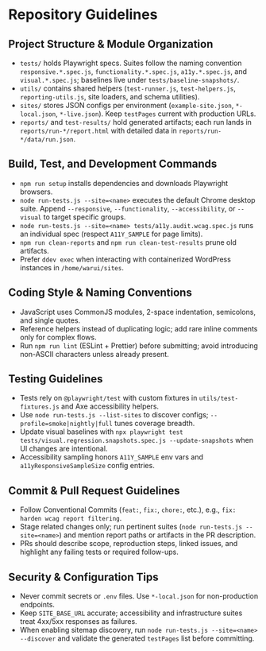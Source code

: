 # Repository Guidelines

## Project Structure & Module Organization
- `tests/` holds Playwright specs. Suites follow the naming convention `responsive.*.spec.js`, `functionality.*.spec.js`, `a11y.*.spec.js`, and `visual.*.spec.js`; baselines live under `tests/baseline-snapshots/`.
- `utils/` contains shared helpers (`test-runner.js`, `test-helpers.js`, `reporting-utils.js`, site loaders, and schema utilities).
- `sites/` stores JSON configs per environment (`example-site.json`, `*-local.json`, `*-live.json`). Keep `testPages` current with production URLs.
- `reports/` and `test-results/` hold generated artifacts; each run lands in `reports/run-*/report.html` with detailed data in `reports/run-*/data/run.json`.

## Build, Test, and Development Commands
- `npm run setup` installs dependencies and downloads Playwright browsers.
- `node run-tests.js --site=<name>` executes the default Chrome desktop suite. Append `--responsive`, `--functionality`, `--accessibility`, or `--visual` to target specific groups.
- `node run-tests.js --site=<name> tests/a11y.audit.wcag.spec.js` runs an individual spec (respect `A11Y_SAMPLE` for page limits).
- `npm run clean-reports` and `npm run clean-test-results` prune old artifacts.
- Prefer `ddev exec` when interacting with containerized WordPress instances in `/home/warui/sites`.

## Coding Style & Naming Conventions
- JavaScript uses CommonJS modules, 2-space indentation, semicolons, and single quotes.
- Reference helpers instead of duplicating logic; add rare inline comments only for complex flows.
- Run `npm run lint` (ESLint + Prettier) before submitting; avoid introducing non-ASCII characters unless already present.

## Testing Guidelines
- Tests rely on `@playwright/test` with custom fixtures in `utils/test-fixtures.js` and Axe accessibility helpers.
- Use `node run-tests.js --list-sites` to discover configs; `--profile=smoke|nightly|full` tunes coverage breadth.
- Update visual baselines with `npx playwright test tests/visual.regression.snapshots.spec.js --update-snapshots` when UI changes are intentional.
- Accessibility sampling honors `A11Y_SAMPLE` env vars and `a11yResponsiveSampleSize` config entries.

## Commit & Pull Request Guidelines
- Follow Conventional Commits (`feat:`, `fix:`, `chore:`, etc.), e.g., `fix: harden wcag report filtering`.
- Stage related changes only; run pertinent suites (`node run-tests.js --site=<name>`) and mention report paths or artifacts in the PR description.
- PRs should describe scope, reproduction steps, linked issues, and highlight any failing tests or required follow-ups.

## Security & Configuration Tips
- Never commit secrets or `.env` files. Use `*-local.json` for non-production endpoints.
- Keep `SITE_BASE_URL` accurate; accessibility and infrastructure suites treat 4xx/5xx responses as failures.
- When enabling sitemap discovery, run `node run-tests.js --site=<name> --discover` and validate the generated `testPages` list before committing.
